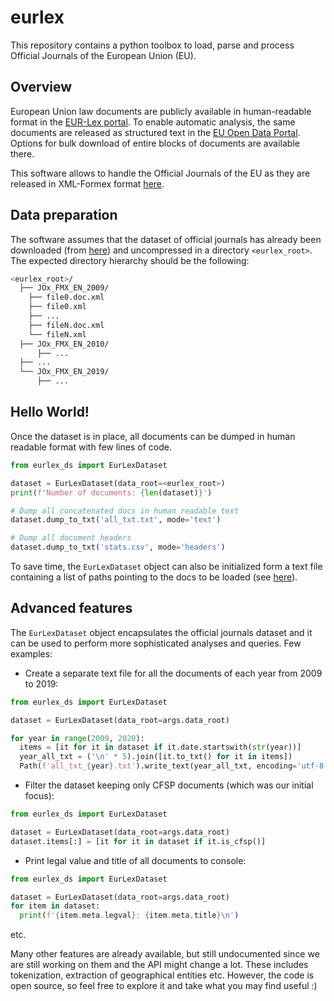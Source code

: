 # eurlex

This repository contains a python toolbox to load, parse and process Official Journals of the European Union (EU).

## Overview

European Union law documents are publicly available in human-readable format in the [EUR-Lex portal](https://eur-lex.europa.eu/homepage.html). To enable automatic analysis, the same documents are released as structured text in the [EU Open Data Portal](https://data.europa.eu/euodp/en/home). Options for bulk download of entire blocks of documents are available there.

This software allows to handle the Official Journals of the EU as they are released in XML-Formex format [here](https://data.europa.eu/euodp/it/data/dataset/official-journals-of-the-european-union-in-english).

## Data preparation

The software assumes that the dataset of official journals has already been downloaded (from [here](https://data.europa.eu/euodp/it/data/dataset/official-journals-of-the-european-union-in-english)) and uncompressed in a directory `<eurlex_root>`. The expected directory hierarchy should be the following:
```bash
<eurlex_root>/
  ├── JOx_FMX_EN_2009/
    ├── file0.doc.xml
    ├── file0.xml
    ├── ...
    ├── fileN.doc.xml
    └── fileN.xml
  ├── JOx_FMX_EN_2010/
      ├── ...
  ├── ...
  └── JOx_FMX_EN_2019/
      ├── ...
```

## Hello World!
Once the dataset is in place, all documents can be dumped in human readable format with few lines of code.
```python
from eurlex_ds import EurLexDataset

dataset = EurLexDataset(data_root=<eurlex_root>)
print(f'Number of documents: {len(dataset)}')

# Dump all concatenated docs in human readable text
dataset.dump_to_txt('all_txt.txt', mode='text')

# Dump all document headers
dataset.dump_to_txt('stats.csv', mode='headers')
```
To save time, the `EurLexDataset` object can also be initialized form a text file containing a list of paths pointing to the docs to be loaded (see [here](https://github.com/anonymous-eurlex/eurlex-cfsp/blob/2bc7163c6aebe33fb5de73ddb4ea1df14226f8fa/eurlex_ds.py#L163-L174)).

## Advanced features
The `EurLexDataset` object encapsulates the official journals dataset and it can be used to perform more sophisticated analyses and queries. Few examples:

* Create a separate text file for all the documents of each year from 2009 to 2019:
```python
from eurlex_ds import EurLexDataset

dataset = EurLexDataset(data_root=args.data_root)

for year in range(2009, 2020):
  items = [it for it in dataset if it.date.startswith(str(year))]
  year_all_txt = ('\n' * 5).join([it.to_txt() for it in items])
  Path(f'all_txt_{year}.txt').write_text(year_all_txt, encoding='utf-8')
```

* Filter the dataset keeping only CFSP documents (which was our initial focus):
```python
from eurlex_ds import EurLexDataset

dataset = EurLexDataset(data_root=args.data_root)
dataset.items[:] = [it for it in dataset if it.is_cfsp()]
```

* Print legal value and title of all documents to console:
```python
from eurlex_ds import EurLexDataset

dataset = EurLexDataset(data_root=args.data_root)
for item in dataset:
  print(f'{item.meta.legval}: {item.meta.title}\n')
```
etc.

Many other features are already available, but still undocumented since we are still working on them and the API might change a lot. These includes tokenization, extraction of geographical entities etc. However, the code is open source, so feel free to explore it and take what you may find useful :)
